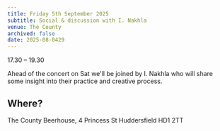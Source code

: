 ```yaml
---
title: Friday 5th September 2025
subtitle: Social & discussion with I. Nakhla
venue: The County
archived: false
date: 2025-08-0429
---
```


17.30 – 19.30

Ahead of the concert on Sat we'll be joined by I. Nakhla who will share some insight into their practice and creative process.


## Where?

The County Beerhouse,
4 Princess St
Huddersfield
HD1 2TT
